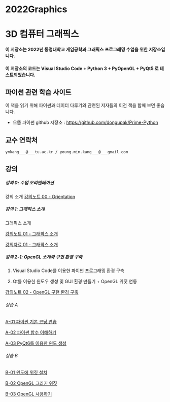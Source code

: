 # 2022Graphics

# 3D 컴퓨터 그래픽스
#### 이 저장소는 2022년 동명대학교 게임공학과 그래픽스 프로그래밍 수업을 위한 저장소입니다.
#### 이 저장소의 코드는 Visual Studio Code + Python 3 + PyOpenGL + PyQt5 로 테스트되었습니다.

## 파이썬 관련 학습 사이트

이 책을 읽기 위해 파이썬과 데이터 다루기와 관련된 저자들의 이전 책을 함께 보면 좋습니다. 

* 으뜸 파이썬 github 저장소 : https://github.com/dongupak/Prime-Python


## 교수 연락처

``` ymkang___@___tu.ac.kr / young.min.kang___@___gmail.com ```

## 강의 

##### 강의 0: 수업 오리엔테이션 

강의 소개 [강의노트 00 - Orientation](https://github.com/dknife/2022Graphics/raw/main/LectureNotes/LN_00_Orientation.pdf)

##### 강의 1: 그래픽스 소개

그래픽스 소개

[강의노트 01 - 그래픽스 소개](https://github.com/dknife/2022Graphics/raw/main/LectureNotes/LN_01_%EA%B0%95%EC%9D%98%EC%86%8C%EA%B0%9C.pdf)

[강의자료 01 - 그래픽스 소개](https://github.com/dknife/2022Graphics/raw/main/LectureNotes/01_%EA%B0%95%EC%9D%98%EC%86%8C%EA%B0%9C.pdf) 


##### 강의 2-1: OpenGL 소개와 구현 환경 구축 

1. Visual Studio Code를 이용한 파이썬 프로그래밍 환경 구축

2. Qt를 이용한 윈도우 생성 및 GUI 환경 만들기 + OpenGL 위짓 연동

[강의노트 02 - OpenGL 구현 환경 구축](https://github.com/dknife/2022Graphics/raw/main/LectureNotes/02_OpenGL%20%EC%86%8C%EA%B0%9C%20%EB%B0%8F%20%EA%B5%AC%ED%98%84%20%ED%99%98%EA%B2%BD%20%EA%B5%AC%EC%B6%95.pdf)


###### 실습 A

[A-01 파이썬 기본 코딩 연습](https://github.com/dknife/2022Graphics/wiki/2022Graphics_Code_Lec02_01_pythontest)

[A-02 파이썬 함수 이해하기](https://github.com/dknife/2022Graphics/wiki/2022Graphics_Code_Lec02_02_pythonfunctions)

[A-03 PyQt6를 이용한 윈도 생성](https://github.com/dknife/2022Graphics/wiki/2022Graphics_Code_Lec02_03_PyQtStart)

###### 실습 B

[B-01 윈도에 위짓 설치](https://github.com/dknife/2022Graphics/wiki/2022Graphics_Code_Lec02_03_Widgets)

[B-02 OpenGL 그리기 위짓](https://github.com/dknife/2022Graphics/wiki/2022Graphics_Code_Lec02_04_OpenGLWidget)

[B-03 OpenGL 사용하기](https://github.com/dknife/2022Graphics/wiki/2022Graphics_Code_Lec02_04_DrawingWOpenGL)
